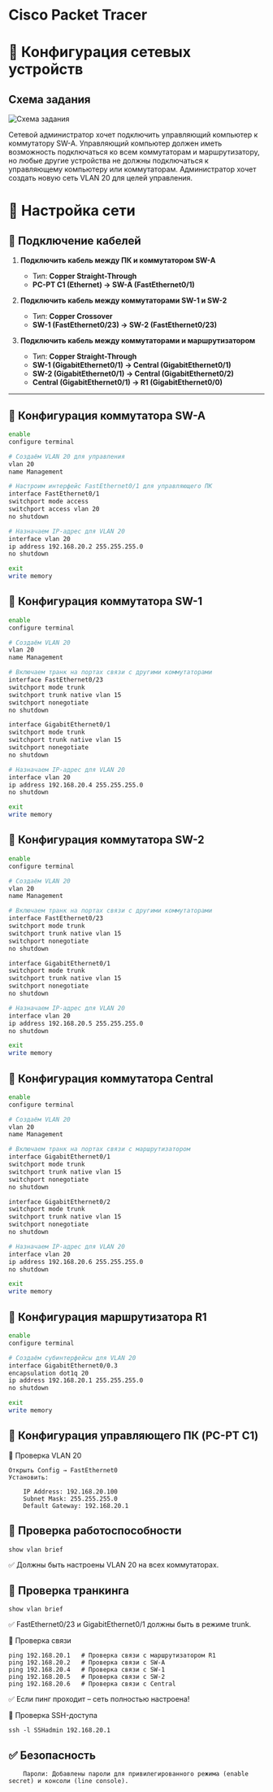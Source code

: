 # Cisco Packet Tracer 
# 📡 Конфигурация сетевых устройств
## Схема задания
![Схема задания](https://github.com/vit81g/Cybersecurity_HSE/blob/main/HomeWorks/Network%20and%20System%20Security/HW20/map.jpg)

Сетевой администратор хочет подключить управляющий компьютер к коммутатору SW-A. Управляющий компьютер должен иметь возможность подключаться ко всем коммутаторам и маршрутизатору, но любые другие  устройства не должны подключаться к управляющему компьютеру или коммутаторам. Администратор хочет создать новую сеть VLAN 20 для целей управления.

# 📌 Настройка сети

## **🔹 Подключение кабелей**
1. **Подключить кабель между ПК и коммутатором SW-A**  
   - Тип: **Copper Straight-Through**  
   - **PC-PT C1 (Ethernet) → SW-A (FastEthernet0/1)**  

2. **Подключить кабель между коммутаторами SW-1 и SW-2**  
   - Тип: **Copper Crossover**  
   - **SW-1 (FastEthernet0/23) → SW-2 (FastEthernet0/23)**  

3. **Подключить кабель между коммутаторами и маршрутизатором**  
   - Тип: **Copper Straight-Through**  
   - **SW-1 (GigabitEthernet0/1) → Central (GigabitEthernet0/1)**  
   - **SW-2 (GigabitEthernet0/1) → Central (GigabitEthernet0/2)**  
   - **Central (GigabitEthernet0/1) → R1 (GigabitEthernet0/0)**  

---

## **🔹 Конфигурация коммутатора SW-A**
```bash
enable
configure terminal

# Создаём VLAN 20 для управления
vlan 20
name Management

# Настроим интерфейс FastEthernet0/1 для управляющего ПК
interface FastEthernet0/1
switchport mode access
switchport access vlan 20
no shutdown

# Назначаем IP-адрес для VLAN 20
interface vlan 20
ip address 192.168.20.2 255.255.255.0
no shutdown

exit
write memory
```

## **🔹 Конфигурация коммутатора SW-1**
```bash
enable
configure terminal

# Создаём VLAN 20
vlan 20
name Management

# Включаем транк на портах связи с другими коммутаторами
interface FastEthernet0/23
switchport mode trunk
switchport trunk native vlan 15
switchport nonegotiate
no shutdown

interface GigabitEthernet0/1
switchport mode trunk
switchport trunk native vlan 15
switchport nonegotiate
no shutdown

# Назначаем IP-адрес для VLAN 20
interface vlan 20
ip address 192.168.20.4 255.255.255.0
no shutdown

exit
write memory
```

## **🔹 Конфигурация коммутатора SW-2**
```bash
enable
configure terminal

# Создаём VLAN 20
vlan 20
name Management

# Включаем транк на портах связи с другими коммутаторами
interface FastEthernet0/23
switchport mode trunk
switchport trunk native vlan 15
switchport nonegotiate
no shutdown

interface GigabitEthernet0/1
switchport mode trunk
switchport trunk native vlan 15
switchport nonegotiate
no shutdown

# Назначаем IP-адрес для VLAN 20
interface vlan 20
ip address 192.168.20.5 255.255.255.0
no shutdown

exit
write memory

```

## **🔹 Конфигурация коммутатора Central**
```bash
enable
configure terminal

# Создаём VLAN 20
vlan 20
name Management

# Включаем транк на портах связи с маршрутизатором
interface GigabitEthernet0/1
switchport mode trunk
switchport trunk native vlan 15
switchport nonegotiate
no shutdown

interface GigabitEthernet0/2
switchport mode trunk
switchport trunk native vlan 15
switchport nonegotiate
no shutdown

# Назначаем IP-адрес для VLAN 20
interface vlan 20
ip address 192.168.20.6 255.255.255.0
no shutdown

exit
write memory

```


## **🔹 Конфигурация маршрутизатора R1**
```bash
enable
configure terminal

# Создаём субинтерфейсы для VLAN 20
interface GigabitEthernet0/0.3
encapsulation dot1q 20
ip address 192.168.20.1 255.255.255.0
no shutdown

exit
write memory

```

## **🔹 Конфигурация управляющего ПК (PC-PT C1)**
📌 Проверка VLAN 20
```plaintext
Открыть Config → FastEthernet0
Установить:

    IP Address: 192.168.20.100
    Subnet Mask: 255.255.255.0
    Default Gateway: 192.168.20.1
```

## **🔹 Проверка работоспособности**
```plaintext
show vlan brief
```
✅ Должны быть настроены VLAN 20 на всех коммутаторах.

## **🔹 Проверка транкинга**
```plaintext
show vlan brief
```
✅ FastEthernet0/23 и GigabitEthernet0/1 должны быть в режиме trunk.

📌 Проверка связи
```plaintext
ping 192.168.20.1   # Проверка связи с маршрутизатором R1
ping 192.168.20.2   # Проверка связи с SW-A
ping 192.168.20.4   # Проверка связи с SW-1
ping 192.168.20.5   # Проверка связи с SW-2
ping 192.168.20.6   # Проверка связи с Central
```
✅ Если пинг проходит – сеть полностью настроена!

📌 Проверка SSH-доступа
```plaintext
ssh -l SSHadmin 192.168.20.1
```

## ✅ Безопасность
```plaintext
    Пароли: Добавлены пароли для привилегированного режима (enable secret) и консоли (line console).
```
